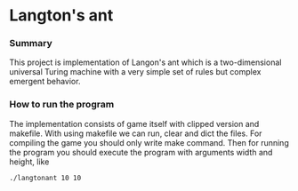# Langton's ant

### Summary
This project is implementation of Langon's ant which is a two-dimensional universal Turing machine with a very simple set of rules but complex emergent behavior.

### How to run the program

The implementation consists of game itself with clipped version and makefile. With using makefile we can run, clear and dict the files. For compiling the game you should only write make command. Then for running the program you should execute the program with arguments width and height, like
```
./langtonant 10 10
```
